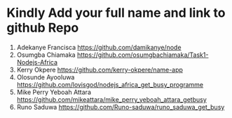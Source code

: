 # Kindly Add your full name and link to github Repo

1. Adekanye Francisca https://github.com/damikanye/node
2. Osumgba Chiamaka https://github.com/osumgbachiamaka/Task1-Nodejs-Africa
3. Kerry Okpere https://github.com/kerry-okpere/name-app
4. Olosunde Ayooluwa https://github.com/lovisgod/nodejs_africa_get_busy_programme
5. Mike Perry Yeboah Attara https://github.com/mikeattara/mike_perry_yeboah_attara_getbusy
6. Runo Saduwa https://github.com/Runo-saduwa/runo_saduwa_get_busy
